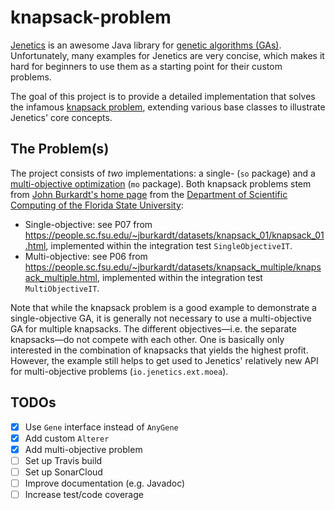 # knapsack-problem

[Jenetics](http://jenetics.io/) is an awesome Java library for [genetic algorithms (GAs)](https://en.wikipedia.org/wiki/Genetic_algorithm). Unfortunately, many examples for Jenetics are very concise, which makes it hard for beginners to use them as a starting point for their custom problems.

The goal of this project is to provide a detailed implementation that solves the infamous [knapsack problem](https://en.wikipedia.org/wiki/Knapsack_problem), extending various base classes to illustrate Jenetics' core concepts.

## The Problem(s)

The project consists of _two_ implementations: a single- (`so` package) and a [multi-objective optimization](https://en.wikipedia.org/wiki/Multi-objective_optimization) (`mo` package). Both knapsack problems stem from [John Burkardt's home page](https://people.sc.fsu.edu/~jburkardt/) from the [Department of Scientific Computing of the Florida State University](https://sc.fsu.edu/):

* Single-objective: see P07 from https://people.sc.fsu.edu/~jburkardt/datasets/knapsack_01/knapsack_01.html, implemented within the integration test `SingleObjectiveIT`.
* Multi-objective: see P06 from https://people.sc.fsu.edu/~jburkardt/datasets/knapsack_multiple/knapsack_multiple.html, implemented within the integration test `MultiObjectiveIT`.

Note that while the knapsack problem is a good example to demonstrate a single-objective GA, it is generally not necessary to use a multi-objective GA for multiple knapsacks. The different objectives—i.e. the separate knapsacks—do not compete with each other. One is basically only interested in the combination of knapsacks that yields the highest profit. However, the example still helps to get used to Jenetics' relatively new API for multi-objective problems (`io.jenetics.ext.moea`).

## TODOs

- [x] Use `Gene` interface instead of `AnyGene`
- [x] Add custom `Alterer`
- [x] Add multi-objective problem
- [ ] Set up Travis build
- [ ] Set up SonarCloud
- [ ] Improve documentation (e.g. Javadoc)
- [ ] Increase test/code coverage
